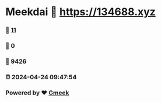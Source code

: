 # Meekdai :link: https://134688.xyz 
### :page_facing_up: [11](https://134688.xyz/tag.html) 
### :speech_balloon: 0 
### :hibiscus: 9426 
### :alarm_clock: 2024-04-24 09:47:54 
### Powered by :heart: [Gmeek](https://github.com/Meekdai/Gmeek)
